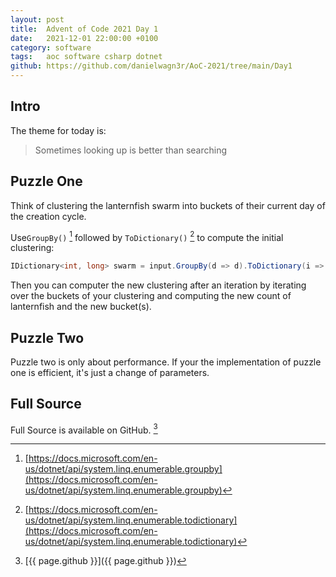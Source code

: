 ```yaml
---
layout: post
title:  Advent of Code 2021 Day 1
date:   2021-12-01 22:00:00 +0100
category: software
tags:   aoc software csharp dotnet
github: https://github.com/danielwagn3r/AoC-2021/tree/main/Day1
---
```

## Intro

The theme for today is:
> Sometimes looking up is better than searching

## Puzzle One

Think of clustering the lanternfish swarm into buckets of their current day of the creation cycle.

Use`GroupBy()` [^2] followed by `ToDictionary()` [^3] to compute the initial clustering:

```csharp
IDictionary<int, long> swarm = input.GroupBy(d => d).ToDictionary(i => i.Key, i => (long)i.Count());
```
Then you can computer the new clustering after an iteration by iterating over the buckets of your clustering and computing the new count of lanternfish and the new bucket(s).

## Puzzle Two

Puzzle two is only about performance. If your the implementation of puzzle one is efficient, it's just a change of parameters.

## Full Source

Full Source is available on GitHub. [^1]

[^1]: [{{ page.github }}]({{ page.github }})
[^2]: [https://docs.microsoft.com/en-us/dotnet/api/system.linq.enumerable.groupby](https://docs.microsoft.com/en-us/dotnet/api/system.linq.enumerable.groupby)
[^3]: [https://docs.microsoft.com/en-us/dotnet/api/system.linq.enumerable.todictionary](https://docs.microsoft.com/en-us/dotnet/api/system.linq.enumerable.todictionary)
